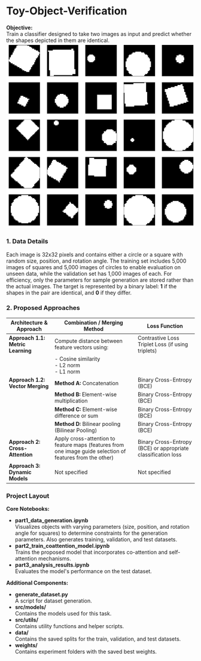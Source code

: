 # Toy-Object-Verification

**Objective:**  
Train a classifier designed to take two images as input and predict whether the shapes depicted in them are identical.
![Images Examples](images/samples.png)

### 1. Data Details

Each image is 32x32 pixels and contains either a circle or a square with random size, position, and rotation angle. The training set includes 5,000 images of squares and 5,000 images of circles to enable evaluation on unseen data, while the validation set has 1,000 images of each. For efficiency, only the parameters for sample generation are stored rather than the actual images. The target is represented by a binary label: **1** if the shapes in the pair are identical, and **0** if they differ.

### 2. Proposed Approaches  
| Architecture & Approach             | Combination / Merging Method                                                    | Loss Function                                          |
|-------------------------------------|---------------------------------------------------------------------------------|--------------------------------------------------------|
| **Approach 1.1: Metric Learning**   | Compute distance between feature vectors using:                               | Contrastive Loss <br> Triplet Loss (if using triplets) |
|                                     | - Cosine similarity <br> - L2 norm <br> - L1 norm                                |                                                        |
| **Approach 1.2: Vector Merging**      | **Method A:** Concatenation                                                     | Binary Cross-Entropy (BCE)                             |
|                                     | **Method B:** Element-wise multiplication                                      | Binary Cross-Entropy (BCE)                             |
|                                     | **Method C:** Element-wise difference or sum                                   | Binary Cross-Entropy (BCE)                             |
|                                     | **Method D:** Bilinear pooling (Bilinear Pooling)                              | Binary Cross-Entropy (BCE)                             |
| **Approach 2: Cross-Attention**       | Apply cross-attention to feature maps (features from one image guide selection of features from the other) | Binary Cross-Entropy (BCE) or appropriate classification loss |
| **Approach 3: Dynamic Models**        | Not specified                                                                   | Not specified                                          |

### Project Layout

**Core Notebooks:**
- **part1_data_generation.ipynb**  
  Visualizes objects with varying parameters (size, position, and rotation angle for squares) to determine constraints for the generation parameters. Also generates training, validation, and test datasets.
- **part2_train_coattention_model.ipynb**  
  Trains the proposed model that incorporates co-attention and self-attention mechanisms.
- **part3_analysis_results.ipynb**  
  Evaluates the model's performance on the test dataset.

**Additional Components:**
- **generate_dataset.py**  
  A script for dataset generation.
- **src/models/**  
  Contains the models used for this task.
- **src/utils/**  
  Contains utility functions and helper scripts.
- **data/**  
  Contains the saved splits for the train, validation, and test datasets.
- **weights/**  
  Contains experiment folders with the saved best weights.
   
